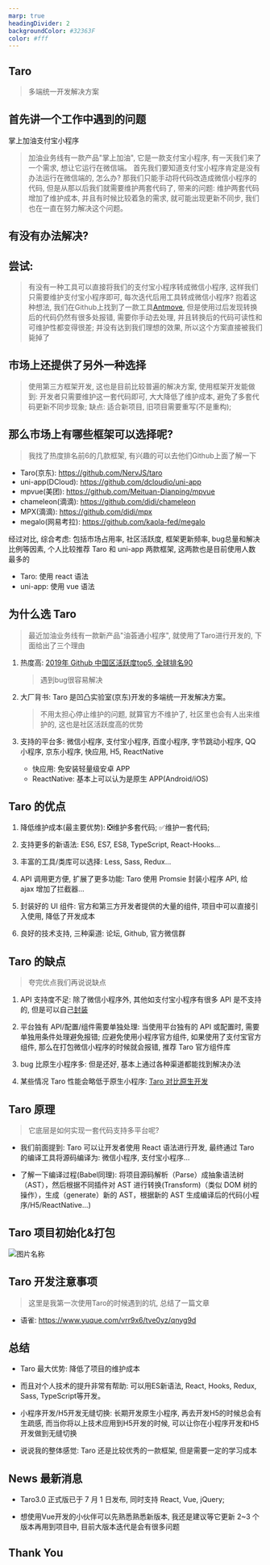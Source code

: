 ```yaml
---
marp: true
headingDivider: 2
backgroundColor: #32363F
color: #fff
---
```


## <!-- fit --> Taro

<!-- 大家上午好, 今天给大家介绍一款前端框架, Taro -->

> 多端统一开发解决方案

## 首先讲一个工作中遇到的问题

掌上加油支付宝小程序

> 加油业务线有一款产品"掌上加油", 它是一款支付宝小程序, 有一天我们来了一个需求, 想让它运行在微信端。 首先我们要知道支付宝小程序肯定是没有办法运行在微信端的, 怎么办? 那我们只能手动将代码改造成微信小程序的代码, 但是从那以后我们就需要维护两套代码了, 带来的问题: 维护两套代码增加了维护成本, 并且有时候比较着急的需求, 就可能出现更新不同步, 我们也在一直在努力解决这个问题。

## <!-- fit --> 有没有办法解决?

## 尝试: 

> 有没有一种工具可以直接将我们的支付宝小程序转成微信小程序, 这样我们只需要维护支付宝小程序即可, 每次迭代后用工具转成微信小程序? 抱着这种想法, 我们在Github上找到了一款工具[Antmove](https://github.com/ant-move/Antmove), 但是使用过后发现转换后的代码仍然有很多处报错, 需要你手动去处理, 并且转换后的代码可读性和可维护性都变得很差; 并没有达到我们理想的效果, 所以这个方案直接被我们毙掉了

## 市场上还提供了另外一种选择

> 使用第三方框架开发, 这也是目前比较普遍的解决方案, 使用框架开发能做到: 开发者只需要维护这一套代码即可, 大大降低了维护成本, 避免了多套代码更新不同步现象; 缺点: 适合新项目, 旧项目需要重写(不是重构);

## 那么市场上有哪些框架可以选择呢?

> 我找了热度排名前6的几款框架, 有兴趣的可以去他们Github上面了解一下

- Taro(京东): https://github.com/NervJS/taro
- uni-app(DCloud): https://github.com/dcloudio/uni-app
- mpvue(美团): https://github.com/Meituan-Dianping/mpvue
- chameleon(滴滴): https://github.com/didi/chameleon
- MPX(滴滴): https://github.com/didi/mpx
- megalo(网易考拉): https://github.com/kaola-fed/megalo

经过对比, 综合考虑: 包括市场占用率, 社区活跃度, 框架更新频率, bug总量和解决比例等因素, 个人比较推荐 Taro 和 uni-app 两款框架, 这两款也是目前使用人数最多的

- Taro: 使用 react 语法
- uni-app: 使用 vue 语法

## 为什么选 Taro

> 最近加油业务线有一款新产品"油荟通小程序", 就使用了Taro进行开发的, 下面给出了三个理由

1. 热度高: [2019年 Github 中国区活跃度top5, 全球排名90](https://www.infoq.cn/article/dCY0AHH71rBBjq3pIfh7)

    > 遇到bug很容易解决

2. 大厂背书: Taro 是凹凸实验室(京东)开发的多端统一开发解决方案。

    > 不用太担心停止维护的问题, 就算官方不维护了, 社区里也会有人出来维护的, 这也是社区活跃度高的优势
  
3. 支持的平台多: 微信小程序, 支付宝小程序, 百度小程序, 字节跳动小程序, QQ 小程序, 京东小程序, 快应用, H5, ReactNative
    - 快应用: 免安装轻量级安卓 APP
    - ReactNative: 基本上可以认为是原生 APP(Android/iOS)

## Taro 的优点

1. 降低维护成本(最主要优势): ❎维护多套代码; ✅维护一套代码;

1. 支持更多的新语法: ES6, ES7, ES8, TypeScript, React-Hooks...
    <!-- 这里我们做开发的应该深有体会, 新技术学完过段时间就忘, 但是用几次就熟悉了 -->

2. 丰富的工具/类库可以选择: Less, Sass, Redux...
3. API 调用更方便, 扩展了更多功能: Taro 使用 Promsie 封装小程序 API, 给 ajax 增加了拦截器...
4. 封装好的 UI 组件: 官方和第三方开发者提供的大量的组件, 项目中可以直接引入使用, 降低了开发成本
5. 良好的技术支持, 三种渠道: 论坛, Github, 官方微信群
    <!-- 提一下: 我在开发中遇到的问题基本上都能从Github或者技术博客上找到的答案 -->

## Taro 的缺点

> 夸完优点我们再说说缺点

1. API 支持度不足: 除了微信小程序外, 其他如支付宝小程序有很多 API 是不支持的, 但是可以自己[封装](https://www.yuque.com/vrr9x6/tve0yz/rpyy2x)

1. 平台独有 API/配置/组件需要单独处理: 当使用平台独有的 API 或配置时, 需要单独用条件处理避免报错; 应避免使用小程序官方组件, 如果使用了支付宝官方组件, 那么在打包微信小程序的时候就会报错, 推荐 Taro 官方组件库
1. bug 比原生小程序多: 但是还好, 基本上通过各种渠道都能找到解决办法
1. 某些情况 Taro 性能会略低于原生小程序: [Taro 对比原生开发](https://nervjs.github.io/taro/blog/2020-04-27-taro-vs-jd/)

## Taro 原理

> 它底层是如何实现一套代码支持多平台呢?

- 我们前面提到: Taro 可以让开发者使用 React 语法进行开发, 最终通过 Taro 的编译工具将源码编译为: 微信小程序, 支付宝小程序...

- 了解一下编译过程(Babel同理): 将项目源码解析（Parse）成抽象语法树（AST），然后根据不同插件对 AST 进行转换(Transform)（类似 DOM 树的操作），生成（generate）新的 AST，根据新的 AST 生成编译后的代码(小程序/H5/ReactNative...)

## Taro 项目初始化&打包

<!-- 这里可以给大家演示一下打包过程, 项目初始化就不演示了, 那个下载依赖太花时间 -->

![图片名称](https://i.loli.net/2020/07/02/PAtlV1M9TGZgFn8.png)

<!-- ![图片名称](./img/taro-init.png) -->

## Taro 开发注意事项

> 这里是我第一次使用Taro的时候遇到的坑, 总结了一篇文章

- 语雀: https://www.yuque.com/vrr9x6/tve0yz/qnyg9d

## 总结

- Taro 最大优势: 降低了项目的维护成本

- 而且对个人技术的提升非常有帮助: 可以用ES新语法, React, Hooks, Redux, Sass, TypeScript等开发。
- 小程序开发/H5开发无缝切换: 长期开发原生小程序, 再去开发H5的时候总会有生疏感, 而当你将以上技术应用到H5开发的时候, 可以让你在小程序开发和H5开发做到无缝切换

- 说说我的整体感觉: Taro 还是比较优秀的一款框架, 但是需要一定的学习成本

## News 最新消息

- Taro3.0 正式版已于 7 月 1 日发布, 同时支持 React, Vue, jQuery;

- 想使用Vue开发的小伙伴可以先熟悉熟悉新版本, 我还是建议等它更新 2~3 个版本再用到项目中, 目前大版本迭代是会有很多问题

## <!-- fit --> Thank You
